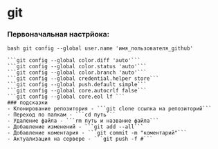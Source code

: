 # git
### Первоначальная настрйока:
```bash git config --global user.name 'имя_пользователя_github'```
```git config --global user.email 'ваша_электронная_почта'
```git config --global color.diff 'auto'```
```git config --global color.status 'auto'```
```git config --global color.branch 'auto'```
```git config --global credential.helper store```
```git config --global push.default simple```
```git config --global core.autocrlf false```
```git config --global core.eol lf ```
### подсказки
- Клонирование репозитория - ```git clone ссылка на репозиторий```
- Переход по папкам - ```cd путь```
- Удаление файла - ```rm путь и название файла```
- Добавление изменений - ```git add --all```
- Добавление коментария - ```git commit -m "коментарий"```
- Актуализация на сервере - ```git push -f #```
